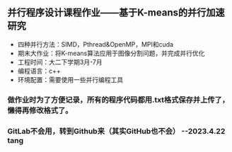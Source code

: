 ## 并行程序设计课程作业——基于K-means的并行加速研究
- 四种并行方法：SIMD，Pthread&OpenMP，MPI和cuda
- 期末大作业：将K-means算法应用于图像分割问题，并完成并行优化
- 工程时间：大二下学期3月-7月
- 编程语言：c++
- 环境配置：需要使用一些并行编程工具

### 做作业时为了方便记录，所有的程序代码都用.txt格式保存并上传了，懒得再修改格式了。

### GitLab不会用，转到Github来（其实GitHub也不会） --2023.4.22 tang
